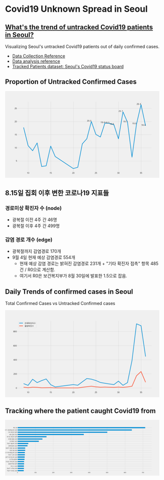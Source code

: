 # Covid19 Unknown Spread in Seoul

## [What's the trend of untracked Covid19 patients in Seoul?](https://nbviewer.jupyter.org/github/snoop2head/covid19_unknown_spread/blob/master/track_unknown_paths.ipynb)

Visualizing Seoul's untracked Covid19 patients out of daily confirmed cases. 

* [Data Collection Reference](https://github.com/corazzon/cracking-the-pandas-cheat-sheet/blob/master/seoul-covid-19-02-eda-input.ipynb)
* [Data analysis reference](https://github.com/corazzon/cracking-the-pandas-cheat-sheet/blob/master/seoul-covid-19-02-eda-output.ipynb)
* [Tracked Patients dataset: Seoul's Covid19 status board](http://www.seoul.go.kr/coronaV/coronaStatus.do)

## Proportion of Untracked Confirmed Cases

![](./img/unconfirmed_cases.png)

## 8.15일 집회 이후 변한 코로나19 지표들

### 경로미상 확진자 수 (node)
* 광복절 이전 4주 간 46명
* 광복절 이후 4주 간 499명

### 감염 경로 개수 (edge)
* 광복절까지 감염경로 170개
* 9월 4일 현재 예상 감염경로 554개
  * 현재 예상 감염 경로는 밝혀진 감염경로 231개 + "기타 확진자 접촉" 항목 485건 / R0으로 계산함. 
  * 여기서 R0은 보건복지부가 8월 30일에 발표한 1.5으로 잡음.

## Daily Trends of confirmed cases in Seoul

Total Confirmed Cases vs Untracked Confirmed cases

![img1](./img/confirmed_vs_unconfirmed.png)

## Tracking where the patient caught Covid19 from

![img2](./img/confirmed_path_rank.png)

